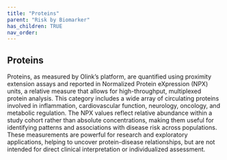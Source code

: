 ```yaml
---
title: "Proteins"
parent: "Risk by Biomarker"
has_children: TRUE
nav_order: 
---
```



## Proteins


Proteins, as measured by Olink’s platform, are quantified using proximity extension assays and reported in Normalized Protein eXpression (NPX) units, a relative measure that allows for high-throughput, multiplexed protein analysis. This category includes a wide array of circulating proteins involved in inflammation, cardiovascular function, neurology, oncology, and metabolic regulation. The NPX values reflect relative abundance within a study cohort rather than absolute concentrations, making them useful for identifying patterns and associations with disease risk across populations. These measurements are powerful for research and exploratory applications, helping to uncover protein-disease relationships, but are not intended for direct clinical interpretation or individualized assessment.


